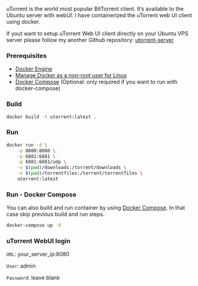 uTorrent is the world most popular BitTorrent client. It’s available to the Ubuntu server with webUI. I have containerized the uTorrent web UI client using docker.


If yout want to setup uTorrent Web UI client directly on your Ubuntu VPS server please follow my another Github repository: [utorrent-server](https://github.com/tankibaj/utorrent-server)



### Prerequisites

- [Docker Engine](https://docs.docker.com/engine/install/)
- [Manage Docker as a non-root user for Linux](https://docs.docker.com/engine/install/linux-postinstall/#manage-docker-as-a-non-root-user)
- [Docker Compose](https://docs.docker.com/compose/install/) (Optional: only required if you want to run with docker-compose)



### Build

```bash
docker build -t utorrent:latest .
```



### Run

```bash
docker run -d \
    -p 8080:8080 \
    -p 6881:6881 \
    -p 6881:6881/udp \
    -v $(pwd)/downloads:/torrent/downloads \
    -v $(pwd)/torrentfiles:/torrent/torrentfiles \
    utorrent:latest
```



### Run - Docker Compose

You can also build and run container by using [Docker Compose](https://docs.docker.com/compose/). In that case skip previous build and run steps.

```bash
docker-compose up -d
```



### uTorrent WebUI login

`URL`: your_server_ip:8080

`User`: admin

`Password`: leave blank

